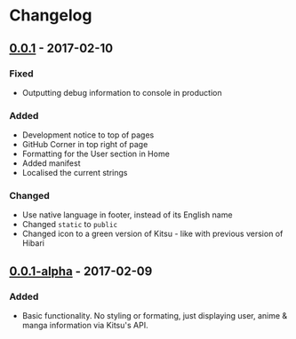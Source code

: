 # Changelog

## [0.0.1] - 2017-02-10
### Fixed
- Outputting debug information to console in production

### Added
- Development notice to top of pages
- GitHub Corner in top right of page
- Formatting for the User section in Home
- Added manifest
- Localised the current strings

### Changed
- Use native language in footer, instead of its English name
- Changed `static` to `public`
- Changed icon to a green version of Kitsu - like with previous version of Hibari

## [0.0.1-alpha] - 2017-02-09
### Added
- Basic functionality. No styling or formating, just displaying user, anime & manga information via
Kitsu's API.

[0.0.1]:https://github.com/wopian/hibari/compare/0.0.1-alpha...0.0.1
[0.0.1-alpha]:https://github.com/wopian/hibari/compare/ac9bd7571d3059482f5868b7419e2ff327aa803c...0.0.1-alpha
